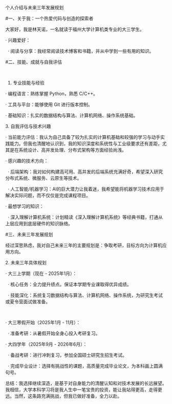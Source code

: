 个人介绍与未来三年发展规划



\#一、关于我：一个热爱代码与创造的探索者



大家好，我是林天诺，一名就读于福州大学计算机类专业的大三学生。



· 兴趣爱好：

&nbsp; · 阅读与分享：我经常阅读技术博客和书籍，并从中学到一些有用的知识。



\#二、技能、成就与自我评估

&nbsp; 

1. 专业技能与经验



· 编程语言：熟练掌握 Python，熟悉 C/C++。

· 工具与平台：能够使用 Git 进行版本控制。

· 基础知识：扎实的数据结构与算法、计算机网络、操作系统基础。



3\. 自我评估与技术兴趣



· 当前能力评估：我认为自己具备了较为扎实的计算机基础和较强的学习与动手实践能力。但我也清醒地认识到，我的知识深度和系统性与工业级要求还有差距，尤其是在系统设计、高并发处理、分布式架构等方面经验尚浅。

· 感兴趣的技术方向：

&nbsp; · 后端架构：我对如何构建高可用、高并发的后端系统充满好奇，希望深入研究分布式系统、微服务、云原生等技术。

&nbsp; · 人工智能/机器学习：AI的巨大潜力让我着迷，我希望能将机器学习技术应用于解决实际问题，而不仅仅是完成课程项目。

· 最想学习的知识：

&nbsp; · 深入理解计算机系统：计划精读《深入理解计算机系统》等经典书籍，打通从上层应用到底层硬件的知识脉络。



\#三、未来三年发展规划



经过深思熟虑，我对自己未来三年的主要规划是：争取考研，目标方向为计算机应用方向。



2\. 未来三年具体规划



· 大三上学期（现在 - 2025年1月）：

&nbsp; · 核心任务：全力提升绩点。保证本学期专业课取得优异成绩。

&nbsp; · 技能深化：系统复习数据结构与算法、计算机网络、操作系统，为研究生考试或夏令营面试做准备。

&nbsp; 

· 大三寒假开始（2025年1月 - 11月）：

&nbsp; · 准备考研：从暑假开始全身心投入考研复习。

· 大四学年（2025年9月 - 2026年6月）：

&nbsp; · 备战考研：进行冲刺复习，参加全国硕士研究生招生考试。

&nbsp; · 完成毕业设计：选择有挑战性的课题，高质量完成毕业论文，为本科画上圆满句号。



总结：我选择继续深造，是基于对自身能力的清醒认知和对技术发展的长远展望。我相信，大学本科学习将是我人生中一笔宝贵的投资，能让我站得更高，走得更远。当然，这条路充满挑战，但我已做好准备，全力以赴。


